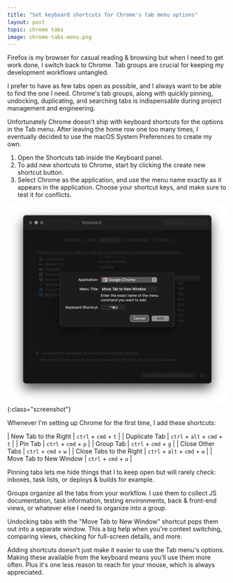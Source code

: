 ```yaml
---
title: "Set keyboard shortcuts for Chrome's tab menu options"
layout: post
topic: chrome tabs
image: chrome-tabs-menu.png
---
```


Firefox is my browser for casual reading & browsing but when I need to get work done, I switch back to Chrome. Tab groups are crucial for keeping my development workflows untangled.

I prefer to have as few tabs open as possible, and I always want to be able to find the one I need. Chrome's tab groups, along with quickly pinning, undocking, duplicating, and searching tabs is indispensable during project management and engineering.

Unfortunately Chrome doesn't ship with keyboard shortcuts for the options in the Tab menu. After leaving the home row one too many times, I eventually decided to use the macOS System Preferences to create my own.

1. Open the Shortcuts tab inside the Keyboard panel.
2. To add new shortcuts to Chrome, start by clicking the create new shortcut button.
3. Select Chrome as the application, and use the menu name exactly as it appears in the application. Choose your shortcut keys, and make sure to test it for conflicts.

![macOS Keyboard Shortcuts](/assets/images/add-app-shortcut.png){:class="screenshot"}

Whenever I'm setting up Chrome for the first time, I add these shortcuts:

| New Tab to the Right | `ctrl` + `cmd` + `t` |
| Duplicate Tab | `ctrl` + `alt` + `cmd` + `t` |
| Pin Tab | `ctrl` + `cmd` + `p` |
| Group Tab | `ctrl` + `cmd` + `g` |
| Close Other Tabs | `ctrl` + `cmd` + `w` |
| Close Tabs to the Right | `ctrl` + `alt` + `cmd` + `w` |
| Move Tab to New Window | `ctrl` + `cmd` + `u` |

Pinning tabs lets me hide things that I to keep open but will rarely check: inboxes, task lists, or deploys & builds for example.

Groups organize all the tabs from your workflow. I use them to collect JS documentation, task information, testing environments, back & front-end views, or whatever else I need to organize into a group.

Undocking tabs with the "Move Tab to New Window" shortcut pops them out into a separate window. This a big help when you're context switching, comparing views, checking for full-screen details, and more.

Adding shortcuts doesn't just make it easier to use the Tab menu's options. Making these available from the keyboard means you'll use them more often. Plus it's one less reason to reach for your mouse, which is always appreciated.
